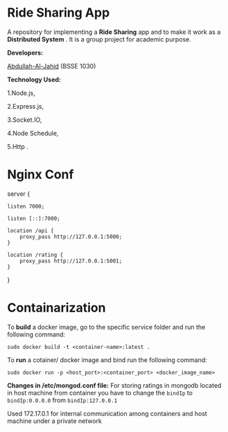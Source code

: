 # Ride Sharing App

A repository for implementing a **Ride Sharing** app and to make it work as a **Distributed System** . It is a group project for academic purpose.

**Developers:**
		
   [Abdullah-Al-Jahid](https://github.com/Jahid1999) (BSSE 1030)


**Technology Used:** 

1.Node.js,

2.Express.js,

3.Socket.IO,

4.Node Schedule,

5.Http .

# Nginx Conf

server {

	listen 7000;
	
	listen [::]:7000;
	
	location /api {
		proxy_pass http://127.0.0.1:5000;
	}
	
	location /rating {
		proxy_pass http://127.0.0.1:5001;
	}

}

# Containarization

To **build** a docker image, go to the specific service folder and run the following command:

`sudo docker build -t <container-name>:latest .`

To **run** a cotainer/ docker image and bind run the following command:

`sudo docker run -p <host_port>:<container_port> <docker_image_name>`

**Changes in /etc/mongod.conf file:** 
For storing ratings  in mongodb located in host machine from container you have to change the `bindIp` to
`bindIp:0.0.0.0` from `bindIp:127.0.0.1`

Used 172.17.0.1 for internal communication among containers and host machine under a private network
